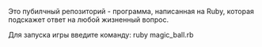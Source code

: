 Это пубилчный репозиторий - программа, написанная на Ruby, которая подскажет ответ на любой жизненный вопрос.

Для запуска игры введите команду:
ruby magic_ball.rb
